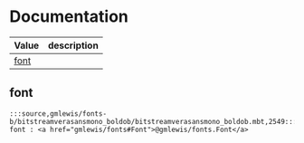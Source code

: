 # Documentation
|Value|description|
|---|---|
|[font](#font)||

## font

```moonbit
:::source,gmlewis/fonts-b/bitstreamverasansmono_boldob/bitstreamverasansmono_boldob.mbt,2549:::let font : <a href="gmlewis/fonts#Font">@gmlewis/fonts.Font</a>
```

